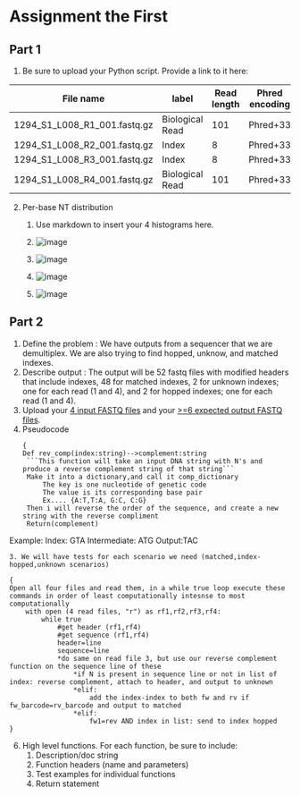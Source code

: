 # Assignment the First

## Part 1
1. Be sure to upload your Python script. Provide a link to it here: 

| File name | label | Read length | Phred encoding |
|---|---|---|---|
| 1294_S1_L008_R1_001.fastq.gz | Biological Read | 101 | Phred+33 |
| 1294_S1_L008_R2_001.fastq.gz | Index | 8 | Phred+33 |
| 1294_S1_L008_R3_001.fastq.gz | Index | 8 | Phred+33 |
| 1294_S1_L008_R4_001.fastq.gz | Biological Read | 101 | Phred+33 |

2. Per-base NT distribution
    1. Use markdown to insert your 4 histograms here.
    2. ![image](https://github.com/sydneycham/Demultiplexing/assets/115667425/702084fb-b66e-4879-83ee-a5e12e74581d)

    3. ![image](https://github.com/sydneycham/Demultiplexing/assets/115667425/488d8f24-ac40-484c-bef2-65b6c12123e2)
    4. ![image](https://github.com/sydneycham/Demultiplexing/assets/115667425/7211a962-c38f-4e0e-ab2c-e87598fb4266)
    5. ![image](https://github.com/sydneycham/Demultiplexing/assets/115667425/93ff7365-aabc-41a4-8c92-8079acfa9b40)



    
## Part 2
1. Define the problem : We have outputs from a sequencer that we are demultiplex. We are also trying to find hopped, unknow, and matched indexes.
2. Describe output : The output will be 52 fastq files with modified headers that include indexes, 48 for matched indexes, 2 for unknown indexes; one for each read (1 and 4), and 2 for hopped indexes; one for each read (1 and 4). 
3. Upload your [4 input FASTQ files](../TEST-input_FASTQ) and your [>=6 expected output FASTQ files](../TEST-output_FASTQ).
4. Pseudocode
   ```
   {
   Def rev_comp(index:string)-->complement:string
    ```This function will take an input DNA string with N's and produce a reverse complement string of that string```
    Make it into a dictionary,and call it comp_dictionary 
        The key is one nucleotide of genetic code
        The value is its corresponding base pair 
        Ex.... {A:T,T:A, G:C, C:G} 
    Then i will reverse the order of the sequence, and create a new string with the reverse compliment
    Return(complement)
Example:
Index: GTA
    Intermediate: ATG
Output:TAC
   
    3. We will have tests for each scenario we need (matched,index-hopped,unknown scenarios)
```
{
Open all four files and read them, in a while true loop execute these commands in order of least computationally intesnse to most computationally
    with open (4 read files, "r") as rf1,rf2,rf3,rf4:
        while true
            #get header (rf1,rf4)
            #get sequence (rf1,rf4)
            header=line
            sequence=line
            *do same on read file 3, but use our reverse complement function on the sequence line of these 
                *if N is present in sequence line or not in list of index: reverse complement, attach to header, and output to unknown
                *elif:
                    add the index-index to both fw and rv if fw_barcode=rv_barcode and output to matched 
                *elif: 
                    fw1=rev AND index in list: send to index hopped
}
 ```
6. High level functions. For each function, be sure to include:
    1. Description/doc string
    2. Function headers (name and parameters)
    3. Test examples for individual functions
    4. Return statement
